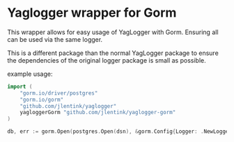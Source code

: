 # Yaglogger wrapper for Gorm

This wrapper allows for easy usage of YagLogger with Gorm.
Ensuring all can be used via the same logger.

This is a different package than the normal YagLogger package to ensure
the dependencies of the original logger package is small as possible.

example usage:
```go
import (
    "gorm.io/driver/postgres"
    "gorm.io/gorm"
    "github.com/jlentink/yaglogger"
    yagloggerGorm "github.com/jlentink/yaglogger-gorm"
)

db, err := gorm.Open(postgres.Open(dsn), &gorm.Config{Logger: .NewLogger()})
```